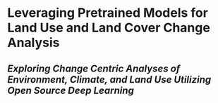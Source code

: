 # Leveraging Pretrained Models for Land Use and Land Cover Change Analysis

## *Exploring Change Centric Analyses of Environment, Climate, and Land Use Utilizing Open Source Deep Learning*
